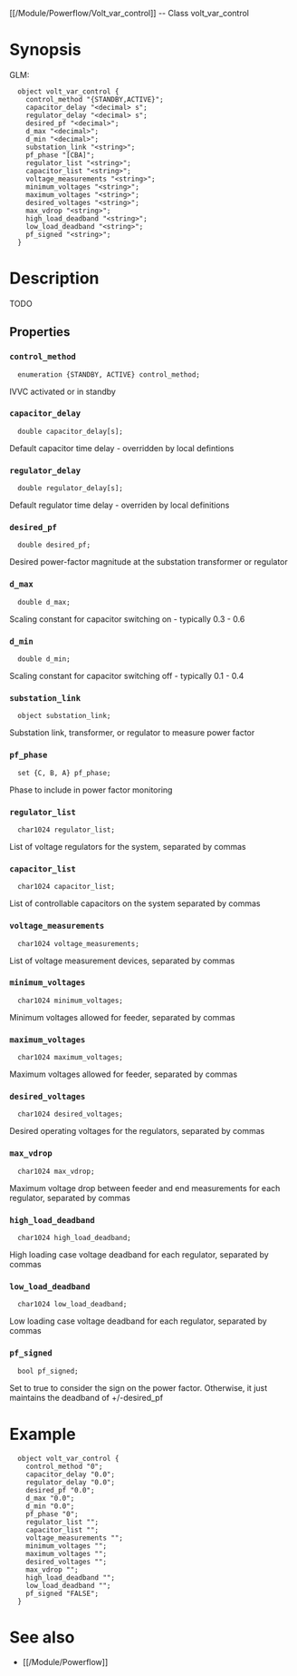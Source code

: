 [[/Module/Powerflow/Volt_var_control]] -- Class volt_var_control

# Synopsis

GLM:

~~~
  object volt_var_control {
    control_method "{STANDBY,ACTIVE}";
    capacitor_delay "<decimal> s";
    regulator_delay "<decimal> s";
    desired_pf "<decimal>";
    d_max "<decimal>";
    d_min "<decimal>";
    substation_link "<string>";
    pf_phase "[CBA]";
    regulator_list "<string>";
    capacitor_list "<string>";
    voltage_measurements "<string>";
    minimum_voltages "<string>";
    maximum_voltages "<string>";
    desired_voltages "<string>";
    max_vdrop "<string>";
    high_load_deadband "<string>";
    low_load_deadband "<string>";
    pf_signed "<string>";
  }
~~~

# Description

TODO

## Properties

### `control_method`
~~~
  enumeration {STANDBY, ACTIVE} control_method;
~~~

IVVC activated or in standby

### `capacitor_delay`
~~~
  double capacitor_delay[s];
~~~

Default capacitor time delay - overridden by local defintions

### `regulator_delay`
~~~
  double regulator_delay[s];
~~~

Default regulator time delay - overriden by local definitions

### `desired_pf`
~~~
  double desired_pf;
~~~

Desired power-factor magnitude at the substation transformer or regulator

### `d_max`
~~~
  double d_max;
~~~

Scaling constant for capacitor switching on - typically 0.3 - 0.6

### `d_min`
~~~
  double d_min;
~~~

Scaling constant for capacitor switching off - typically 0.1 - 0.4

### `substation_link`
~~~
  object substation_link;
~~~

Substation link, transformer, or regulator to measure power factor

### `pf_phase`
~~~
  set {C, B, A} pf_phase;
~~~

Phase to include in power factor monitoring

### `regulator_list`
~~~
  char1024 regulator_list;
~~~

List of voltage regulators for the system, separated by commas

### `capacitor_list`
~~~
  char1024 capacitor_list;
~~~

List of controllable capacitors on the system separated by commas

### `voltage_measurements`
~~~
  char1024 voltage_measurements;
~~~

List of voltage measurement devices, separated by commas

### `minimum_voltages`
~~~
  char1024 minimum_voltages;
~~~

Minimum voltages allowed for feeder, separated by commas

### `maximum_voltages`
~~~
  char1024 maximum_voltages;
~~~

Maximum voltages allowed for feeder, separated by commas

### `desired_voltages`
~~~
  char1024 desired_voltages;
~~~

Desired operating voltages for the regulators, separated by commas

### `max_vdrop`
~~~
  char1024 max_vdrop;
~~~

Maximum voltage drop between feeder and end measurements for each regulator, separated by commas

### `high_load_deadband`
~~~
  char1024 high_load_deadband;
~~~

High loading case voltage deadband for each regulator, separated by commas

### `low_load_deadband`
~~~
  char1024 low_load_deadband;
~~~

Low loading case voltage deadband for each regulator, separated by commas

### `pf_signed`
~~~
  bool pf_signed;
~~~

Set to true to consider the sign on the power factor.  Otherwise, it just maintains the deadband of +/-desired_pf

# Example

~~~
  object volt_var_control {
    control_method "0";
    capacitor_delay "0.0";
    regulator_delay "0.0";
    desired_pf "0.0";
    d_max "0.0";
    d_min "0.0";
    pf_phase "0";
    regulator_list "";
    capacitor_list "";
    voltage_measurements "";
    minimum_voltages "";
    maximum_voltages "";
    desired_voltages "";
    max_vdrop "";
    high_load_deadband "";
    low_load_deadband "";
    pf_signed "FALSE";
  }
~~~

# See also
* [[/Module/Powerflow]]

